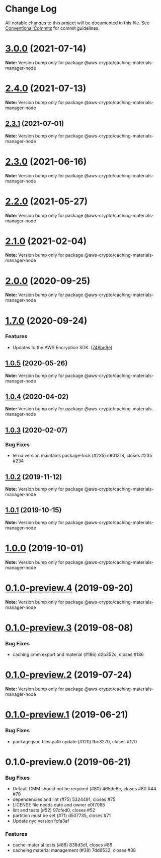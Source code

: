 # Change Log

All notable changes to this project will be documented in this file.
See [Conventional Commits](https://conventionalcommits.org) for commit guidelines.

# [3.0.0](https://github.com/aws/aws-encryption-sdk-javascript/compare/v2.4.0...v3.0.0) (2021-07-14)

**Note:** Version bump only for package @aws-crypto/caching-materials-manager-node





# [2.4.0](https://github.com/aws/aws-encryption-sdk-javascript/compare/v2.3.1...v2.4.0) (2021-07-13)

**Note:** Version bump only for package @aws-crypto/caching-materials-manager-node





## [2.3.1](https://github.com/aws/aws-encryption-sdk-javascript/compare/v2.3.0...v2.3.1) (2021-07-01)

**Note:** Version bump only for package @aws-crypto/caching-materials-manager-node





# [2.3.0](https://github.com/aws/aws-encryption-sdk-javascript/compare/v2.2.1...v2.3.0) (2021-06-16)

**Note:** Version bump only for package @aws-crypto/caching-materials-manager-node





# [2.2.0](https://github.com/aws/private-aws-encryption-sdk-javascript-staging/compare/@aws-crypto/caching-materials-manager-node@2.1.0...@aws-crypto/caching-materials-manager-node@2.2.0) (2021-05-27)

**Note:** Version bump only for package @aws-crypto/caching-materials-manager-node





# [2.1.0](https://github.com/aws/aws-encryption-sdk-javascript/compare/@aws-crypto/caching-materials-manager-node@2.0.0...@aws-crypto/caching-materials-manager-node@2.1.0) (2021-02-04)

**Note:** Version bump only for package @aws-crypto/caching-materials-manager-node





# [2.0.0](https://github.com/aws/private-aws-encryption-sdk-javascript-staging/compare/@aws-crypto/caching-materials-manager-node@1.7.0...@aws-crypto/caching-materials-manager-node@2.0.0) (2020-09-25)

**Note:** Version bump only for package @aws-crypto/caching-materials-manager-node





# [1.7.0](https://github.com/aws/private-aws-encryption-sdk-javascript-staging/compare/@aws-crypto/caching-materials-manager-node@1.0.5...@aws-crypto/caching-materials-manager-node@1.7.0) (2020-09-24)


### Features

* Updates to the AWS Encryption SDK. ([748be9e](https://github.com/aws/private-aws-encryption-sdk-javascript-staging/commit/748be9e1799d999a350e9cafbf902d43aeab0aa5))





## [1.0.5](https://github.com/aws/aws-encryption-sdk-javascript/compare/@aws-crypto/caching-materials-manager-node@1.0.4...@aws-crypto/caching-materials-manager-node@1.0.5) (2020-05-26)

**Note:** Version bump only for package @aws-crypto/caching-materials-manager-node





## [1.0.4](https://github.com/aws/aws-encryption-sdk-javascript/compare/@aws-crypto/caching-materials-manager-node@1.0.3...@aws-crypto/caching-materials-manager-node@1.0.4) (2020-04-02)

**Note:** Version bump only for package @aws-crypto/caching-materials-manager-node





## [1.0.3](/compare/@aws-crypto/caching-materials-manager-node@1.0.2...@aws-crypto/caching-materials-manager-node@1.0.3) (2020-02-07)


### Bug Fixes

* lerna version maintains package-lock (#235) c901318, closes #235 #234





## [1.0.2](/compare/@aws-crypto/caching-materials-manager-node@1.0.1...@aws-crypto/caching-materials-manager-node@1.0.2) (2019-11-12)

**Note:** Version bump only for package @aws-crypto/caching-materials-manager-node





## [1.0.1](/compare/@aws-crypto/caching-materials-manager-node@1.0.0...@aws-crypto/caching-materials-manager-node@1.0.1) (2019-10-15)

**Note:** Version bump only for package @aws-crypto/caching-materials-manager-node





# [1.0.0](/compare/@aws-crypto/caching-materials-manager-node@0.1.0-preview.4...@aws-crypto/caching-materials-manager-node@1.0.0) (2019-10-01)

**Note:** Version bump only for package @aws-crypto/caching-materials-manager-node





# [0.1.0-preview.4](/compare/@aws-crypto/caching-materials-manager-node@0.1.0-preview.3...@aws-crypto/caching-materials-manager-node@0.1.0-preview.4) (2019-09-20)

**Note:** Version bump only for package @aws-crypto/caching-materials-manager-node





# [0.1.0-preview.3](/compare/@aws-crypto/caching-materials-manager-node@0.1.0-preview.2...@aws-crypto/caching-materials-manager-node@0.1.0-preview.3) (2019-08-08)


### Bug Fixes

* caching cmm export and material (#186) d2b352c, closes #186





# [0.1.0-preview.2](/compare/@aws-crypto/caching-materials-manager-node@0.1.0-preview.1...@aws-crypto/caching-materials-manager-node@0.1.0-preview.2) (2019-07-24)

**Note:** Version bump only for package @aws-crypto/caching-materials-manager-node





# [0.1.0-preview.1](/compare/@aws-crypto/caching-materials-manager-node@0.1.0-preview.0...@aws-crypto/caching-materials-manager-node@0.1.0-preview.1) (2019-06-21)


### Bug Fixes

* package.json files path update (#120) fbc3270, closes #120





# 0.1.0-preview.0 (2019-06-21)


### Bug Fixes

* Default CMM should not be required (#80) 465de6c, closes #80 #44 #70
* dependencies and lint (#75) 5324491, closes #75
* LICENSE file needs date and owner e0f7085
* lint and tests (#52) 97cfed0, closes #52
* partition must be set (#71) d507735, closes #71
* Update nyc version fcfa3af


### Features

* cache-material tests (#86) 838d3df, closes #86
* cacheing material management (#38) 7dd6532, closes #38
